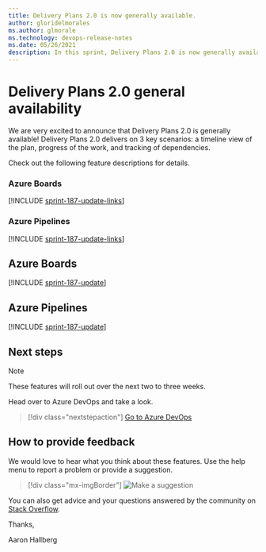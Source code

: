```yaml
---
title: Delivery Plans 2.0 is now generally available. 
author: gloridelmorales
ms.author: glmorale
ms.technology: devops-release-notes
ms.date: 05/26/2021
description: In this sprint, Delivery Plans 2.0 is now generally available. 
---
```


# Delivery Plans 2.0 general availability 

We are very excited to announce that Delivery Plans 2.0 is generally available! Delivery Plans 2.0 delivers on 3 key scenarios: a timeline view of the plan, progress of the work, and tracking of dependencies. 

Check out the following feature descriptions for details.

### Azure Boards

[!INCLUDE [sprint-187-update-links](includes/boards/sprint-187-update-links.md)]

### Azure Pipelines

[!INCLUDE [sprint-187-update-links](includes/pipelines/sprint-187-update-links.md)]

## Azure Boards

[!INCLUDE [sprint-187-update](includes/boards/sprint-187-update.md)]

## Azure Pipelines

[!INCLUDE [sprint-187-update](includes/pipelines/sprint-187-update.md)]

## Next steps

> [!NOTE]
> These features will roll out over the next two to three weeks.

Head over to Azure DevOps and take a look.

> [!div class="nextstepaction"] 
> [Go to Azure DevOps](https://go.microsoft.com/fwlink/?LinkId=307137&campaign=o~msft~docs~product-vsts~release-notes)

## How to provide feedback

We would love to hear what you think about these features. Use the help menu to report a problem or provide a suggestion.

> [!div class="mx-imgBorder"] 
> ![Make a suggestion](../media/make-a-suggestion.png)

You can also get advice and your questions answered by the community on [Stack Overflow](https://stackoverflow.com/questions/tagged/azure-devops).

Thanks,

Aaron Hallberg